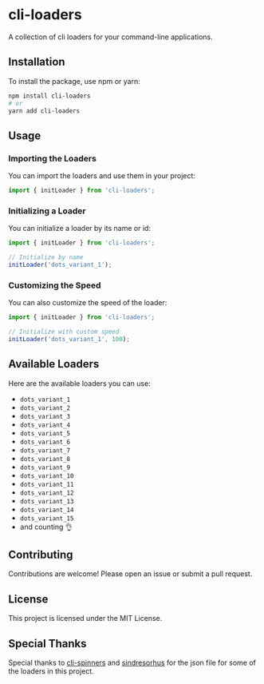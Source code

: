 # cli-loaders

A collection of cli loaders for your command-line applications.

## Installation

To install the package, use npm or yarn:

```sh
npm install cli-loaders
# or
yarn add cli-loaders
```

## Usage

### Importing the Loaders

You can import the loaders and use them in your project:

```typescript
import { initLoader } from 'cli-loaders';
```

### Initializing a Loader

You can initialize a loader by its name or id:

```typescript
import { initLoader } from 'cli-loaders';

// Initialize by name
initLoader('dots_variant_1');
```

### Customizing the Speed

You can also customize the speed of the loader:

```typescript
import { initLoader } from 'cli-loaders';

// Initialize with custom speed
initLoader('dots_variant_1', 100);
```

## Available Loaders

Here are the available loaders you can use:

- `dots_variant_1`
- `dots_variant_2`
- `dots_variant_3`
- `dots_variant_4`
- `dots_variant_5`
- `dots_variant_6`
- `dots_variant_7`
- `dots_variant_8`
- `dots_variant_9`
- `dots_variant_10`
- `dots_variant_11`
- `dots_variant_12`
- `dots_variant_13`
- `dots_variant_14`
- `dots_variant_15`
- and counting 👌

## Contributing

Contributions are welcome! Please open an issue or submit a pull request.

## License

This project is licensed under the MIT License.

## Special Thanks

Special thanks to [cli-spinners](https://www.npmjs.com/package/cli-spinners) and [sindresorhus](https://github.com/sindresorhus) for the json file for some of the loaders in this project.

